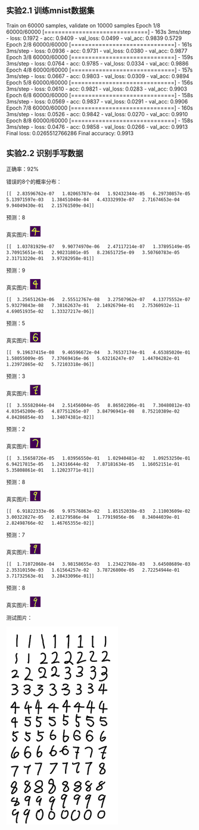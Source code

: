 ## 实验2.1 训练mnist数据集

Train on 60000 samples, validate on 10000 samples
Epoch 1/8
60000/60000 [==============================] - 163s 3ms/step - loss: 0.1972 - acc: 0.9409 - val_loss: 0.0499 - val_acc: 0.9839 0.5729
Epoch 2/8
60000/60000 [==============================] - 161s 3ms/step - loss: 0.0936 - acc: 0.9731 - val_loss: 0.0380 - val_acc: 0.9877
Epoch 3/8
60000/60000 [==============================] - 159s 3ms/step - loss: 0.0764 - acc: 0.9785 - val_loss: 0.0334 - val_acc: 0.9886
Epoch 4/8
60000/60000 [==============================] - 157s 3ms/step - loss: 0.0667 - acc: 0.9803 - val_loss: 0.0309 - val_acc: 0.9894
Epoch 5/8
60000/60000 [==============================] - 156s 3ms/step - loss: 0.0610 - acc: 0.9821 - val_loss: 0.0283 - val_acc: 0.9903
Epoch 6/8
60000/60000 [==============================] - 158s 3ms/step - loss: 0.0569 - acc: 0.9837 - val_loss: 0.0291 - val_acc: 0.9906
Epoch 7/8
60000/60000 [==============================] - 160s 3ms/step - loss: 0.0526 - acc: 0.9842 - val_loss: 0.0270 - val_acc: 0.9910
Epoch 8/8
60000/60000 [==============================] - 158s 3ms/step - loss: 0.0476 - acc: 0.9858 - val_loss: 0.0266 - val_acc: 0.9913
Final loss: 0.0265512766286
Final accuracy: 0.9913

## 实验2.2 识别手写数据

正确率：92%

错误的8个的概率分布：

    [[  2.83596762e-07   1.02065787e-04   1.92432344e-05   6.29730857e-05	5.13971597e-03   1.38451040e-04   4.43332993e-07   2.71674653e-04
    9.94049430e-01   2.15761509e-04]]
预测：8

真实图片: ![40](ex2/40.jpg)

    [[  1.03781929e-07   9.90774970e-06   2.47117214e-07   1.37895149e-05	3.70915651e-01   2.90231801e-05   8.23651725e-09   3.50760783e-05
    2.31713220e-01   3.97282958e-01]]
预测：9

真实图片: ![49](ex2/49.jpg)

    [[  3.25651263e-06   2.55512767e-08   3.27507962e-07   4.13775552e-07	5.93279843e-08   7.38162637e-01   2.14926794e-01   2.75360932e-11
    4.69051935e-02   1.33327217e-06]]
预测：5

真实图片: ![53](ex2/53.jpg)

    [[  9.19637415e-08   9.46596672e-04   3.76537174e-01   4.65385020e-01	1.58055009e-05   7.37669416e-06   5.63216247e-07   1.44704282e-01
    1.23972865e-02   5.72103318e-06]]
预测：3

真实图片: ![62](ex2/62.jpg)

    [[  3.55582044e-04   2.51456004e-05   8.86502206e-01   7.30480812e-03	4.03545200e-05   4.87751265e-07   3.84796941e-08   8.75210389e-02
    4.84286854e-03   1.34074381e-02]]
预测：2

真实图片: ![65](ex2/65.jpg)

    [[  3.15658726e-05   1.03956550e-01   1.02940481e-02   1.09253250e-01	6.94217815e-05   1.24316644e-02   7.87181634e-05   1.16052151e-01
    5.35808861e-01   1.12023771e-01]]
预测：8

真实图片: ![82](ex2/82.jpg)

    [[  6.91822333e-06   9.97576863e-02   1.85152038e-03   2.11003609e-02	3.00322827e-05   2.81279586e-04   1.77919856e-06   8.34044039e-01
    2.82498766e-02   1.46765355e-02]]
预测：7

真实图片:  ![84](ex2/84.jpg)

    [[  1.71072068e-04   3.98158655e-03   1.23422768e-03   3.64508689e-03	2.35310150e-03   1.61564257e-02   3.78726800e-05   2.72254944e-01
    3.71732563e-01   3.28433096e-01]]
预测：8

真实图片: ![88](ex2/88.jpg)

测试图片：

![pic6](ex2/test/pic6.png)
